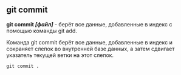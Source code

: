 ## git commit

**git commit *[файл]*** - берёт все данные, добавленные в индекс с помощью команды git add.

 Команда git commit берёт все данные, добавленные в индекс и сохраняет слепок во внутренней базе данных, а затем сдвигает указатель текущей ветки на этот слепок.

```bash=
git commit .
```